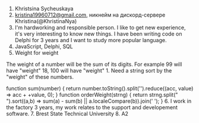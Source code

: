 1. Khristsina Sycheuskaya
2. kristina19960712@gmail.com, никнейм на дискорд-сервере Khristina(@KhristinaNya)
3. I'm hardworking and responsible person. I like to get new experience, it's very interesting to know new things. I have been writing code on Delphi for 3 years and I want to study more popular language.    
4. JavaScript, Delphi, SQL
5. Weight for weight

The weight of a number will be the sum of its digits.
For example 99 will have "weight" 18, 100 will have "weight" 1.
Need a string sort by the "weight" of these numbers.

function sum(number) {
  return number.toString().split('').reduce((acc, value) => acc + +value, 0);
}
function orderWeight(strng) {
  return strng.split(" ").sort((a,b) => sum(a) - sum(b) || a.localeCompare(b)).join(' ');
}
6. I work in the factory 3 years, my work relates to the support and developement software.
7. Brest State Technical University
8. A2